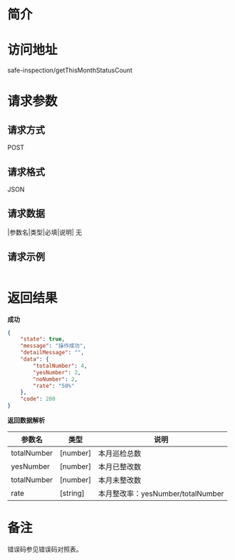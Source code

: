 # 简介

# 访问地址
safe-inspection/getThisMonthStatusCount

# 请求参数

## 请求方式
POST

## 请求格式
JSON

## 请求数据
|参数名|类型|必填|说明|
无


## 请求示例
```json
```

# 返回结果
**成功**
```json
{
    "state": true,
    "message": "操作成功",
    "detailMessage": "",
    "data": {
        "totalNumber": 4,
        "yesNumber": 2,
        "noNumber": 2,
        "rate": "50%"
    },
    "code": 200
}
```

**返回数据解析**

|参数名|类型|说明|
|-|-|-|
|totalNumber|[number]|本月巡检总数|
|yesNumber|[number]|本月已整改数|
|totalNumber|[number]|本月未整改数|
|rate|[string]|本月整改率：yesNumber/totalNumber|

# 备注
错误码参见错误码对照表。